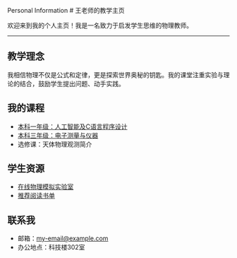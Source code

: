Personal Information
		# 王老师的教学主页

欢迎来到我的个人主页！我是一名致力于启发学生思维的物理教师。

---

## 教学理念
我相信物理不仅是公式和定律，更是探索世界奥秘的钥匙。我的课堂注重实验与理论的结合，鼓励学生提出问题、动手实践。

## 我的课程
- [本科一年级：人工智能及C语言程序设计](https://example.com/link-to-syllabus)
- [本科三年级：电子测量与仪器](https://example.com/link-to-syllabus-2)
- 选修课：天体物理观测简介

## 学生资源
- [在线物理模拟实验室](https://phet.colorado.edu/zh_CN/)
- [推荐阅读书单](link-to-your-reading-list-page.html)

## 联系我
- 邮箱：my-email@example.com
- 办公地点：科技楼302室
